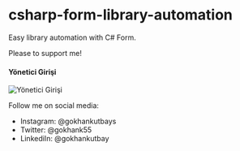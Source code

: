 # csharp-form-library-automation
Easy library automation with C# Form.

Please to support me!

#### Yönetici Girişi
![Yönetici Girişi](https://www.gokhankutbay.com/assets/github/resim1.PNG)

Follow me on social media:

- Instagram: @gokhankutbays
- Twitter: @gokhank55
- LinkediIn: @gokhankutbay